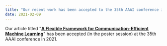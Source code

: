 ```yaml
---
title: "Our recent work has been accepted to the 35th AAAI conference in 2021"
date: 2021-02-09
---
```


Our article titled "[**A Flexible Framework for Communication-Efficient Machine Learning**](https://ui.adsabs.harvard.edu/abs/2020arXiv200306377K/abstract)" has been accepted (in the poster session) at the 35th AAAI conference in 2021. 